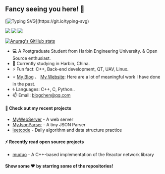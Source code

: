 ## Fancy seeing you here! 👋

<!--
**chenanga/chenanga** is a ✨ _special_ ✨ repository because its `README.md` (this file) appears on your GitHub profile.

Here are some ideas to get you started:

- 🔭 I’m currently working on ...
- 🌱 I’m currently learning ...
- 👯 I’m looking to collaborate on ...
- 🤔 I’m looking for help with ...
- 💬 Ask me about ...
- 📫 How to reach me: ...
- 😄 Pronouns: ...
- ⚡ Fun fact: ...
-->


[![Typing SVG](https://readme-typing-svg.herokuapp.com?font=Ubuntu&size=30&color=4815F7&center=true&lines=I'm+Chen+Ang!)](https://git.io/typing-svg)


<img src="https://img.shields.io/badge/-C++-E34F26?style=flat-square&logo=C++&logoColor=white" /> <img src="https://img.shields.io/badge/-Linux-1572B6?style=flat-square&logo=Linux" /> <img src="https://img.shields.io/badge/-Python-critical?style=flat-square&logo=DIS" /> 

[![Anurag's GitHub stats](https://github-readme-stats.vercel.app/api?username=chenanga&count_private=true&show_icons=true&theme=radical)](https://github.com/anuraghazra/github-readme-stats)

- 💻 A Postgraduate Student from Harbin Engineering University. & Open Source enthusiast.
- 🌱 Currently studying in Harbin, China.
- ⚡ Fun fact: C++, Back-end development, QT, UAV, Linux. 
- ⭐️ [My Blog](https://blog.csdn.net/weixin_42035347) 、 [My Website](https://blogca.cn): Here are a lot of meaningful work I have done in the past.
- :cyclone: Languages: C++, C, Python..
- 📫 Email: [blogchen@qq.com](mailto:blogchen@qq.com)



#### 🌱 Check out my recent projects


- [MyWebServer](https://github.com/chenanga/MyWebServer) - A web server
- [MyJsonParser](https://github.com/chenanga/MyJsonParser) - A tiny JSON Parser
- [leetcode](https://github.com/chenanga/leetcode) - Daily algorithm and data structure practice

#### ⚡ Recently read open source projects

- [muduo](https://github.com/wangAlpha/muduo) - A C++-based implementation of the Reactor network library



#### Show some ❤️ by starring some of the repositories!
